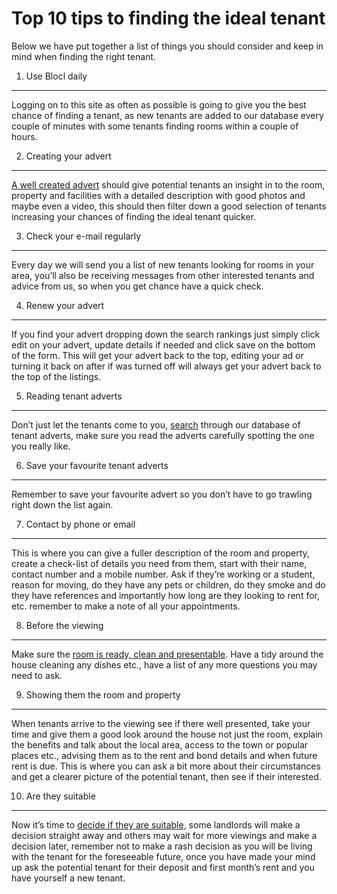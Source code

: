 Top 10 tips to finding the ideal tenant
=======================================
Below we have put together a list of things you should consider and keep in mind
when finding the right tenant.

1. Use Blocl daily
---------------------------
Logging on to this site as often as possible is going to give you the best
chance of finding a tenant, as new tenants are added to our database every
couple of minutes with some tenants finding rooms within a couple of hours.

2. Creating your advert
-----------------------
[A well created advert](/help/writeroomtoletad) should give potential tenants an insight in to the
room, property and facilities with a detailed description with good photos and
maybe even a video, this should then filter down a good selection of tenants
increasing your chances of finding the ideal tenant quicker.

3. Check your e-mail regularly
------------------------------
Every day we will send you a list of new tenants looking for rooms in your area,
you’ll also be receiving messages from other interested tenants and advice from
us, so when you get chance have a quick check.

4. Renew your advert
--------------------
If you find your advert dropping down the search rankings just simply click edit
on your advert, update details if needed and click save on the bottom of the
form. This will get your advert back to the top, editing your ad or turning it
back on after if was turned off will always get your advert back to the top of
the listings.

5. Reading tenant adverts
-------------------------
Don’t just let the tenants come to you, [search](/search) through our database
of tenant adverts, make sure you read the adverts carefully spotting the one you
really like.

6. Save your favourite tenant adverts
-------------------------------------
Remember to save your favourite advert so you don’t have to go trawling right
down the list again.

7. Contact by phone or email
----------------------------
This is where you can give a fuller description of the room and property, create
a check-list of details you need from them, start with their name, contact
number and a mobile number. Ask if they’re working or a student, reason for
moving, do they have any pets or children, do they smoke and do they have
references and importantly how long are they looking to rent for, etc. remember
to make a note of all your appointments.

8. Before the viewing
---------------------
Make sure the [room is ready, clean and presentable](/help/bedroompresentation).
Have a tidy around the house cleaning any dishes etc.,
have a list of any more questions you may need to ask.

9. Showing them the room and property
-------------------------------------
When tenants arrive to the viewing see if there well presented, take your time
and give them a good look around the house not just the room, explain the
benefits and talk about the local area, access to the town or popular places
etc., advising them as to the rent and bond details and when future rent is due.
This is where you can ask a bit more about their circumstances and get a clearer
picture of the potential tenant, then see if their interested.

10. Are they suitable
---------------------
Now it’s time to [decide if they are suitable](/help/idealtenant), some landlords will make a
decision straight away and others may wait for more viewings and make a decision
later, remember not to make a rash decision as you will be living with the
tenant for the foreseeable future, once you have made your mind up ask the
potential tenant for their deposit and first month’s rent and you have yourself
a new tenant.

